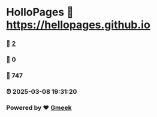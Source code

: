# HolloPages :link: https://hellopages.github.io 
### :page_facing_up: [2](https://hellopages.github.io/tag.html) 
### :speech_balloon: 0 
### :hibiscus: 747 
### :alarm_clock: 2025-03-08 19:31:20 
### Powered by :heart: [Gmeek](https://github.com/Meekdai/Gmeek)
